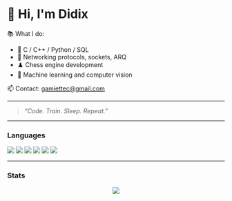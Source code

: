 # 👋 Hi, I'm Didix

📚 What I do:
- 🔧 C / C++ / Python / SQL
- 📡 Networking protocols, sockets, ARQ
- ♟️ Chess engine development
- 🧠 Machine learning and computer vision

📫 Contact: [gamiettec@gmail.com](mailto:gamiettec@gmail.com)

---

> _“Code. Train. Sleep. Repeat.”_

---

### Languages  
<p>
  <img src="https://img.shields.io/badge/C-00599C?style=for-the-badge&logo=c&logoColor=white"/>
  <img src="https://img.shields.io/badge/C++-00599C?style=for-the-badge&logo=c%2b%2b&logoColor=white"/>
  <img src="https://img.shields.io/badge/Python-3776AB?style=for-the-badge&logo=python&logoColor=white"/>
  <img src="https://img.shields.io/badge/Java-ED8B00?style=for-the-badge&logo=openjdk&logoColor=white"/>
  <img src="https://img.shields.io/badge/JavaScript-F7DF1E?style=for-the-badge&logo=javascript&logoColor=black"/>
  <img src="https://img.shields.io/badge/Typst-4CBF94?style=for-the-badge&logo=data:image/png;base64,iVBORw0KGgoAAAANSUhEUgAAABAAAAAQCAYAAAAf8%2F9hAAAABGdBTUEAALGPC%2FxhBQAAACBjSFJNAAB6JgAAgIQAAPoAAACA6AAAdTAAAOpgAAA6mAAAF3CculE8AAAAGXRFWHRTb2Z0d2FyZQBQYWludC5ORVQgNC4wLjEzQd4N1QAAACtJREFUOE9jZKAQMOL///9fBoYGJkxMuH///7%2F%2F%2ByMDBICTEMmBiAEAO3GDUtMhVwfAAAAAElFTkSuQmCC&logoColor=white"/>
</p>

---

### Stats  
<p align="center">
  <img src="https://github-readme-stats.vercel.app/api/top-langs/?username=didix-gmt&layout=donut&theme=dark&hide=Java,JavaScript,Typst&langs_count=10" />
</p>
